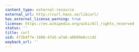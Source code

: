 ```yaml
---
content_type: external-resource
external_url: http://curl.haxx.se/libcurl/
has_external_license_warning: true
license: https://en.wikipedia.org/wiki/All_rights_reserved
status: ''
title: curl
uid: 472b4f7e-1608-47a5-a7a6-a0699e6cccd2
wayback_url: ''
---
```

